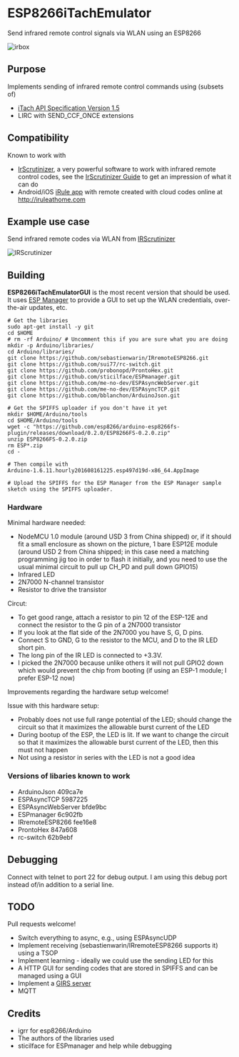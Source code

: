 # ESP8266iTachEmulator

Send infrared remote control signals via WLAN using an ESP8266

![irbox](https://cloud.githubusercontent.com/assets/2480569/17837757/ea087514-67bb-11e6-9638-3812f706d5da.JPG)

## Purpose

Implements sending of infrared remote control commands using (subsets of)
* [iTach API Specification Version 1.5](http://www.globalcache.com/files/docs/API-iTach.pdf)
* LIRC with SEND_CCF_ONCE extensions

## Compatibility

Known to work with
* [IrScrutinizer](https://github.com/bengtmartensson/harctoolboxbundle/releases), a very powerful software to work with infrared remote control codes, see the [IrScrutinizer Guide](http://www.hifi-remote.com/wiki/index.php?title=IrScrutinizer_Guide) to get an impression of what it can do
* Android/iOS [iRule app](http://iruleathome.com) with remote created with cloud codes online at http://iruleathome.com

## Example use case

Send infrared remote codes via WLAN from [IRScrutinizer](https://github.com/bengtmartensson/harctoolboxbundle)

![IRScrutinizer](http://www.hifi-remote.com/wiki/images/7/77/Irscrutinizer_F9.png)

## Building

**ESP8266iTachEmulatorGUI** is the most recent version that should be used. It uses [ESP Manager](https://github.com/sticilface/ESPmanager) to provide a GUI to set up the WLAN credentials, over-the-air updates, etc.


```
# Get the libraries
sudo apt-get install -y git
cd $HOME
# rm -rf Arduino/ # Uncomment this if you are sure what you are doing
mkdir -p Arduino/libraries/
cd Arduino/libraries/
git clone https://github.com/sebastienwarin/IRremoteESP8266.git
git clone https://github.com/sui77/rc-switch.git
git clone https://github.com/probonopd/ProntoHex.git
git clone https://github.com/sticilface/ESPmanager.git
git clone https://github.com/me-no-dev/ESPAsyncWebServer.git
git clone https://github.com/me-no-dev/ESPAsyncTCP.git
git clone https://github.com/bblanchon/ArduinoJson.git

# Get the SPIFFS uploader if you don't have it yet
mkdir $HOME/Arduino/tools
cd $HOME/Arduino/tools
wget -c "https://github.com/esp8266/arduino-esp8266fs-plugin/releases/download/0.2.0/ESP8266FS-0.2.0.zip"
unzip ESP8266FS-0.2.0.zip
rm ESP*.zip
cd -

# Then compile with
Arduino-1.6.11.hourly201608161225.esp497d19d-x86_64.AppImage

# Upload the SPIFFS for the ESP Manager from the ESP Manager sample sketch using the SPIFFS uploader.
```

### Hardware

Minimal hardware needed:

* NodeMCU 1.0 module (around USD 3 from China shipped) or, if it should fit a small enclosure as shown on the picture, 1 bare ESP12E module (around USD 2 from China shipped; in this case need a matching programming jig too in order to flash it initially, and you need to use the usual minimal circuit to pull up CH_PD and pull down GPIO15)
* Infrared LED
* 2N7000 N-channel transistor
* Resistor to drive the transistor

Circut:

* To get good range, attach a resistor to pin 12 of the ESP-12E and connect the resistor to the G pin of a 2N7000 transistor
* If you look at the flat side of the 2N7000 you have S, G, D pins.
* Connect S to GND, G to the resistor to the MCU, and D to the IR LED short pin.
* The long pin of the IR LED is connected to +3.3V.
* I picked the 2N7000 because unlike others it will not pull GPIO2 down which would prevent the chip from booting (if using an ESP-1 module; I prefer ESP-12 now)

Improvements regarding the hardware setup welcome! 

Issue with this hardware setup: 
* Probably does not use full range potential of the LED; should change the circuit so that it maximizes the allowable burst current of the LED
* During bootup of the ESP, the LED is lit. If we want to change the circuit so that it maximizes the allowable burst current of the LED, then this must not happen
* Not using a resistor in series with the LED is not a good idea

### Versions of libaries known to work

* ArduinoJson 409ca7e
* ESPAsyncTCP 5987225
* ESPAsyncWebServer bfde9bc
* ESPmanager 6c902fb
* IRremoteESP8266 fee16e8
* ProntoHex 847a608
* rc-switch 62b9ebf

## Debugging

Connect with telnet to port 22 for debug output. I am using this debug port instead of/in addition to a serial line.

## TODO

Pull requests welcome!

* Switch everything to async, e.g., using ESPAsyncUDP
* Implement receiving (sebastienwarin/IRremoteESP8266 supports it) using a TSOP
* Implement learning - ideally we could use the sending LED for this 
* A HTTP GUI for sending codes that are stored in SPIFFS and can be managed using a GUI
* Implement a [GIRS server](https://github.com/bengtmartensson/AGirs/tree/master/src/GirsLite)
* MQTT

## Credits

* igrr for esp8266/Arduino
* The authors of the libraries used
* sticilface for ESPmanager and help while debugging
